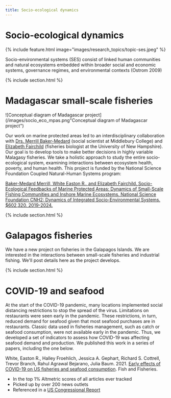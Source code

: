 ```yaml
---
title: Socio-ecological dynamics
---
```


# <i class="fas socioeco"></i> Socio-ecological dynamics

{%
  include feature.html
  image="images/research_topics/topic-ses.jpeg"
%}


Socio-environmental systems (SES) consist of linked human communities and natural ecosystems embedded within broader social and economic systems, governance regimes, and environmental contexts (Ostrom 2009)


{% include section.html %}

# Madagascar small-scale fisheries

![Conceptual diagram of Madagascar project](/images/socio_eco_mpas.png"Conceptual diagram of Madagascar project")

Our work on marine protected areas led to an interdisciplinary collaboration with [Drs. Merrill Baker-Medard](https://www.middlebury.edu/college/people/mez-baker-medard) (social scientist at Middlebury College) and [Elizabeth Fairchild](https://colsa.unh.edu/person/elizabeth-fairchild) (fisheries biologist at the University of New Hampshire). Our goal is to develop tools to make better decisions in highly variable Malagasy fisheries. We take a holistic approach to study the entire socio-ecological system, examining interactions between ecosystem health, poverty, and human health. This project is funded by the National Science Foundation Coupled Natural-Human Systems program:

[Baker-Medard Merrill, White Easton R., and Elizabeth Fairchild. Socio-Ecological Feedbacks of Marine Protected Areas: Dynamics of Small-Scale Fishing Communities and Inshore Marine Ecosystems. National Science Foundation CNH2: Dynamics of Integrated Socio-Environmental Systems. $602,320. 2019-2024.](https://www.nsf.gov/awardsearch/showAward?AWD_ID=1923707&HistoricalAwards=false)

{% include section.html %}


# Galapagos fisheries

We have a new project on fisheries in the Galapagos Islands. We are interested in the interactions between small-scale fisheries and industrial fishing. We'll post details here as the project develops. 



{% include section.html %}

# COVID-19 and seafood

At the start of the COVID-19 pandemic, many locations implemented social distancing restrictions to stop the spread of the virus. Limitations on restaurants were seen early in the pandemic. These restrictions, in turn, reduced demand for seafood given that most seafood purchases are in restaurants. Classic data used in fisheries management, such as catch or seafood consumption, were not available early in the pandemic. Thus, we developed a set of indicators to assess how COVID-19 was affecting seafood demand and production. We published this work in a series of papers, including the one below. 

White, Easton R., Halley Froehlich, Jessica A. Gephart, Richard S. Cottrell, Trevor Branch, Rahul Agrawal Bejarano, Julia Baum. 2021. [Early effects of COVID-19 on US fisheries and seafood consumption](https://onlinelibrary.wiley.com/doi/10.1111/faf.12525). Fish and Fisheries.
 
- In the top 1% Altmetric scores of all articles ever tracked
- Picked up by over 200 news outlets
- Referenced in a [US Congressional Report](https://crsreports.congress.gov/product/pdf/R/R46535)


<div data-badge-popover="right" data-badge-type="medium-donut" data-doi="10.1111/faf.12525" data-hide-no-mentions="true" class="altmetric-embed"></div>


<script type='text/javascript' src='https://d1bxh8uas1mnw7.cloudfront.net/assets/embed.js'></script>